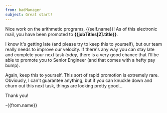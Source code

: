 ```yaml
---
from: badManager
subject: Great start!
---
```

Nice work on the arithmetic programs, {{self.name}}! As of this electronic mail, you have been promoted to **{{jobTitles[2].title}}**.

I know it's getting late (and please try to keep this to yourself), but our team really needs to improve our velocity. If there's any way you can stay late and complete your next task *today*, there is a very good chance that I'll be able to promote you to Senior Engineer (and that comes with a hefty pay bump).

Again, keep this to yourself. This sort of rapid promotion is extremely rare. Obviously, I can't guarantee anything, but if you can knuckle down and churn out this next task, things are looking pretty good...

Thank you!

-{{from.name}}
